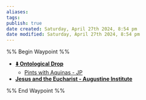 ```yaml
---
aliases: 
tags: 
publish: true
date created: Saturday, April 27th 2024, 8:54 pm
date modified: Saturday, April 27th 2024, 8:54 pm
---
```

%% Begin Waypoint %%
- **[⬇️ Ontological Drop](⬇️%20Ontological%20Drop.md)**
	- [Pints with Aquinas - JP](Pints%20with%20Aquinas%20-%20JP.md)
- **[Jesus and the Eucharist - Augustine Institute](Jesus%20and%20the%20Eucharist%20-%20Augustine%20Institute.md)**

%% End Waypoint %%
